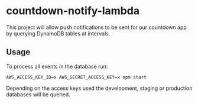 # countdown-notify-lambda
This project will allow push notifications to be sent for our countdown app by querying DynamoDB tables at intervals.

## Usage

To process all events in the database run:

`AWS_ACCESS_KEY_ID=x AWS_SECRET_ACCESS_KEY=x npm start`

Depending on the access keys used the development, staging or production databases will be queried.
